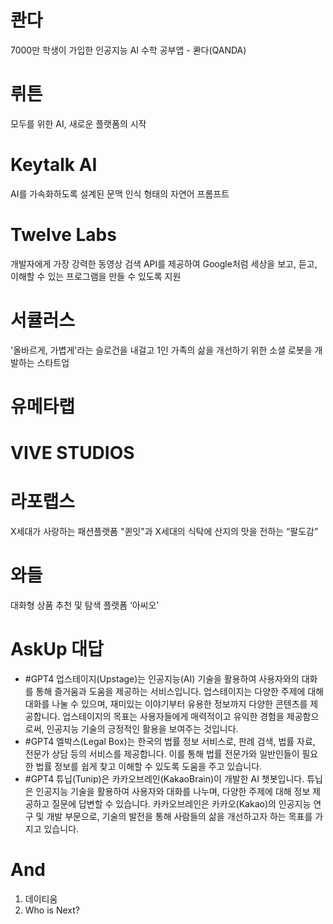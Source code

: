 # 콴다
7000만 학생이 가입한 인공지능 AI 수학 공부앱 - 콴다(QANDA)

# 뤼튼
모두를 위한 AI, 새로운 플랫폼의 시작

# Keytalk AI
AI를 가속화하도록 설계된 문맥 인식 형태의 자연어 프롬프트

# Twelve Labs
개발자에게 가장 강력한 동영상 검색 API를 제공하여 Google처럼 세상을 보고, 듣고, 이해할 수 있는 프로그램을 만들 수 있도록 지원

# 서큘러스
'올바르게, 가볍게'라는 슬로건을 내걸고 1인 가족의 삶을 개선하기 위한 소셜 로봇을 개발하는 스타트업
 
# 유메타랩

# VIVE STUDIOS 

# 라포랩스
X세대가 사랑하는 패션플랫폼 "퀸잇"과 X세대의 식탁에 산지의 맛을 전하는 “팔도감”

# 와들
대화형 상품 추천 및 탐색 플랫폼 ‘아씨오’

# AskUp 대답
- #GPT4 업스테이지(Upstage)는 인공지능(AI) 기술을 활용하여 사용자와의 대화를 통해 즐거움과 도움을 제공하는 서비스입니다. 업스테이지는 다양한 주제에 대해 대화를 나눌 수 있으며, 재미있는 이야기부터 유용한 정보까지 다양한 콘텐츠를 제공합니다. 업스테이지의 목표는 사용자들에게 매력적이고 유익한 경험을 제공함으로써, 인공지능 기술의 긍정적인 활용을 보여주는 것입니다.
- #GPT4 엘박스(Legal Box)는 한국의 법률 정보 서비스로, 판례 검색, 법률 자료, 전문가 상담 등의 서비스를 제공합니다. 이를 통해 법률 전문가와 일반인들이 필요한 법률 정보를 쉽게 찾고 이해할 수 있도록 도움을 주고 있습니다.
- #GPT4 튜닙(Tunip)은 카카오브레인(KakaoBrain)이 개발한 AI 챗봇입니다. 튜닙은 인공지능 기술을 활용하여 사용자와 대화를 나누며, 다양한 주제에 대해 정보 제공하고 질문에 답변할 수 있습니다. 카카오브레인은 카카오(Kakao)의 인공지능 연구 및 개발 부문으로, 기술의 발전을 통해 사람들의 삶을 개선하고자 하는 목표를 가지고 있습니다.

# And
1. 데이티움
2. Who is Next?
